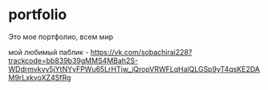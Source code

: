 # portfolio
Это мое портфолио, всем мир

мой любимый паблик - https://vk.com/sobachirai228?trackcode=bb839b39gMMS4MBah2S-WDdrmvkvy5jYtNYyFPWu65LrHTjw_iQropVRWFLqHalQLGSp9yT4qsKE2DAM9rLxkvoXZ4SfRg
